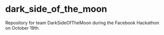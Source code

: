 dark_side_of_the_moon
=====================

Repository for team DarkSideOfTheMoon during the Facebook Hackathon on October 19th.
